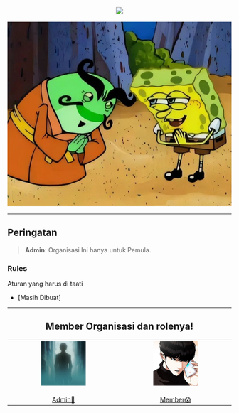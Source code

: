 <p align="center"><img src="https://media.tenor.com/gZ7drpbeBWYAAAAM/larissa-rochefort-larissarochefort.gif"/></p>
<p align="center"><img src="sepuh.jpg"></p>

---

## Peringatan

> **Admin**: Organisasi Ini hanya untuk Pemula.


### Rules
Aturan yang harus di taati

- [Masih Dibuat]

---

<div align="center">
  <h2>Member Organisasi dan rolenya!</h2>
  <table>
    <tbody>
      <tr>
        <td align="center" valign="top" width="14.28%"><a href="https://github.com/jibrilawp987"><img src="Tzy1.png" width="100px;" alt="Api Widi Pratama"/><br /><sub><b></b></sub></a><br /><a href="https://github.com/jibrilawp987" title="Admin">Admin👻</td>
        <td align="center" valign="top" width="14.28%"><a href="https://github.com/NickelAwesomee"><img src="atha1.png" width="100px;" alt="Andhika Atha Nasution"/><br /><sub><b></b></sub></a><br /><a href="https://github.com/NickelAwesomee" title="member">Member😱</td>
      </tr>
    </tbody>
  </table>
</div>
